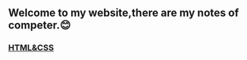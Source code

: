 ## Welcome to my website,there are my notes of competer.:blush:
### [HTML&CSS](./HTML&CSS/README.md)
